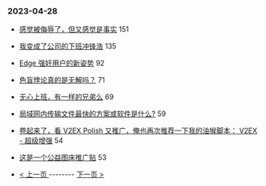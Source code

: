 ### 2023-04-28 
- [感觉被侮辱了，但又感觉是事实](https://www.v2ex.com/t/936199) 151
- [我变成了公司的下班冲锋浩](https://www.v2ex.com/t/936037) 135
- [Edge 强奸用户的新姿势](https://www.v2ex.com/t/936115) 92
- [色盲悖论真的是无解吗？](https://www.v2ex.com/t/936217) 71
- [无心上班，有一样的兄弟么](https://www.v2ex.com/t/936128) 69
- [局域网内传输文件最快的方案或软件是什么?](https://www.v2ex.com/t/936118) 59
- [卷起来了，看 V2EX Polish 又推广，俺也再次推荐一下我的油猴脚本： V2EX - 超级增强](https://www.v2ex.com/t/936203) 54
- [这是一个公益图床推广贴](https://www.v2ex.com/t/936072) 53 

- [ < 上一页 ](https://github.com/able8/v2ex-hot-record/blob/master/2023-04-27.md) -------- [ 下一页 > ](https://github.com/able8/v2ex-hot-record/blob/master/2023-04-29.md)